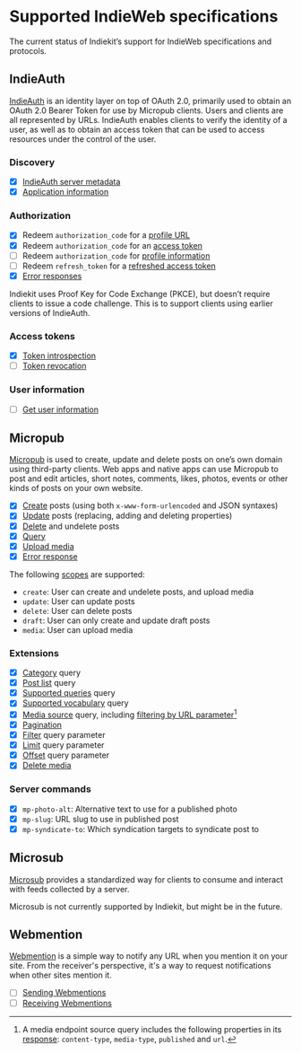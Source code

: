 # Supported IndieWeb specifications

The current status of Indiekit’s support for IndieWeb specifications and protocols.

## IndieAuth

[IndieAuth](https://indieauth.spec.indieweb.org) is an identity layer on top of OAuth 2.0, primarily used to obtain an OAuth 2.0 Bearer Token for use by Micropub clients. Users and clients are all represented by URLs. IndieAuth enables clients to verify the identity of a user, as well as to obtain an access token that can be used to access resources under the control of the user.

### Discovery

* [x] [IndieAuth server metadata](https://indieauth.spec.indieweb.org/#indieauth-server-metadata)
* [x] [Application information](https://indieauth.spec.indieweb.org/#application-information)

### Authorization

* [x] Redeem `authorization_code` for a [profile URL](https://indieauth.spec.indieweb.org/#profile-url-response)
* [x] Redeem `authorization_code` for an [access token](https://indieauth.spec.indieweb.org/#access-token-response)
* [ ] Redeem `authorization_code` for [profile information](https://indieauth.spec.indieweb.org/#profile-information)
* [ ] Redeem `refresh_token` for a [refreshed access token](https://indieauth.spec.indieweb.org/#refresh-tokens)
* [x] [Error responses](https://indieauth.spec.indieweb.org/#error-responses)

Indiekit uses Proof Key for Code Exchange (PKCE), but doesn’t require clients to issue a code challenge. This is to support clients using earlier versions of IndieAuth.

### Access tokens

* [x] [Token introspection](https://indieauth.spec.indieweb.org/#access-token-verification)
* [ ] [Token revocation](https://indieauth.spec.indieweb.org/#token-revocation)

### User information

* [ ] [Get user information](https://indieauth.spec.indieweb.org/#user-information)

## Micropub

[Micropub](https://micropub.spec.indieweb.org) is used to create, update and delete posts on one’s own domain using third-party clients. Web apps and native apps can use Micropub to post and edit articles, short notes, comments, likes, photos, events or other kinds of posts on your own website.

* [x] [Create](https://micropub.spec.indieweb.org/#create) posts (using both `x-www-form-urlencoded` and JSON syntaxes)
* [x] [Update](https://micropub.spec.indieweb.org/#update) posts (replacing, adding and deleting properties)
* [x] [Delete](https://micropub.spec.indieweb.org/#delete) and undelete posts
* [x] [Query](https://micropub.spec.indieweb.org/#querying)
* [x] [Upload media](https://micropub.spec.indieweb.org/#media-endpoint)
* [x] [Error response](https://micropub.spec.indieweb.org/#error-response)

The following [scopes](https://indieweb.org/scope) are supported:

* `create`: User can create and undelete posts, and upload media
* `update`: User can update posts
* `delete`: User can delete posts
* `draft`: User can only create and update draft posts
* `media`: User can upload media

### Extensions

* [x] [Category](https://github.com/indieweb/micropub-extensions/issues/5) query
* [x] [Post list](https://github.com/indieweb/micropub-extensions/issues/4) query
* [x] [Supported queries](https://github.com/indieweb/micropub-extensions/issues/7) query
* [x] [Supported vocabulary](https://github.com/indieweb/micropub-extensions/issues/1) query
* [x] [Media source](https://github.com/indieweb/micropub-extensions/issues/14) query, including [filtering by URL parameter](https://github.com/indieweb/micropub-extensions/issues/37)[^1]
* [x] [Pagination](https://github.com/indieweb/micropub-extensions/issues/48)
* [x] [Filter](https://github.com/indieweb/micropub-extensions/issues/34) query parameter
* [x] [Limit](https://github.com/indieweb/micropub-extensions/issues/35) query parameter
* [x] [Offset](https://github.com/indieweb/micropub-extensions/issues/36) query parameter
* [x] [Delete media](https://github.com/indieweb/micropub-extensions/issues/30)

[^1]: A media endpoint source query includes the following properties in its [response](https://github.com/indieweb/micropub-extensions/issues/13): `content-type`, `media-type`, `published` and `url`.

### Server commands

* [x] `mp-photo-alt`: Alternative text to use for a published photo
* [x] `mp-slug`: URL slug to use in published post
* [x] `mp-syndicate-to`: Which syndication targets to syndicate post to

## Microsub

[Microsub](https://indieweb.org/Microsub-spec) provides a standardized way for clients to consume and interact with feeds collected by a server.

Microsub is not currently supported by Indiekit, but might be in the future.

## Webmention

[Webmention](https://webmention.net/draft) is a simple way to notify any URL when you mention it on your site. From the receiver's perspective, it's a way to request notifications when other sites mention it.

* [ ] [Sending Webmentions](https://webmention.net/draft/#sending-webmentions)
* [ ] [Receiving Webmentions](https://webmention.net/draft/#receiving-webmentions)
